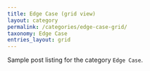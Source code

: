 ```yaml
---
title: Edge Case (grid view)
layout: category
permalink: /categories/edge-case-grid/
taxonomy: Edge Case
entries_layout: grid
---
```


Sample post listing for the category `Edge Case`.
